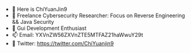 - 👋 Here is ChiYuanJin9
- 👀 Freelance Cybersecurity Researcher: Focus on Reverse Engineering && Java Security
- 🌱 Gui Development Enthusiast
- 📫 Email: YXVnZW56ZXVnZTE5MTFAZ21haWwuY29t
- 🌊 Twitter: https://twitter.com/ChiYuanjin9

<!---
MKI603/MKI603 is a ✨ special ✨ repository because its `README.md` (this file) appears on your GitHub profile.
You can click the Preview link to take a look at your changes.
--->

